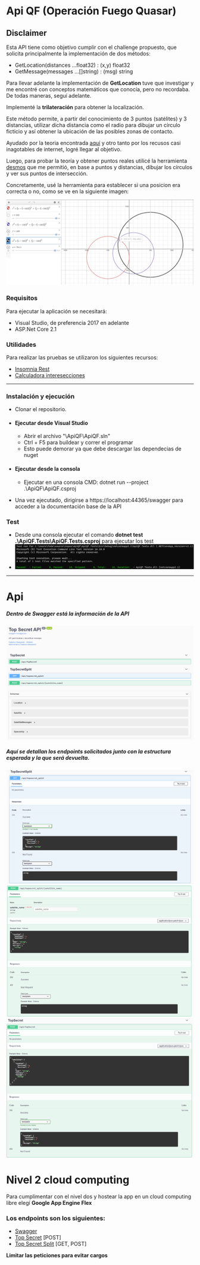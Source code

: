 ﻿# Api QF (Operación Fuego Quasar)
## Disclaimer
Esta API tiene como objetivo cumplir con el challenge propuesto, que solicita principalmente la implementación de dos métodos:
* GetLocation(distances ...float32) : (x,y) float32
* GetMessage(messages ...[]string) : (msg) string

Para llevar adelante la implementación de **GetLocation** tuve que investigar y me encontré con conceptos matemáticos que conocía, pero no recordaba.
De todas maneras, seguí adelante.

Implementé la **trilateración** para obtener la localización. 

Este método permite, a partir del conocimiento de 3 puntos (satélites) y 3 distancias, utilizar dicha distancia como el radio para dibujar un círculo ficticio y así obtener la ubicación de las posibles zonas de contacto.

Ayudado por la teoria encontrada [aquí](http://paulbourke.net/geometry/circlesphere) y otro tanto por los recusos casi inagotables de internet, logré llegar al objetivo.

Luego, para probar la teoría y obtener puntos reales utilicé la herramienta [desmos](https://www.desmos.com/calculator/bnk9uih1gl) que me permitió, en base a puntos y distancias, dibujar los círculos y ver sus puntos de intersección. 

Concretamente, usé la herramienta para establecer si una posicion era correcta o no, como se ve en la siguiente imagen:

![Alt text](resources/1.png?raw=true "Circulos")

### Requisitos
Para ejecutar la aplicación se necesitará:
* Visual Studio, de preferencia 2017 en adelante 
* ASP.Net Core 2.1

### Utilidades
Para realizar las pruebas se utilizaron los siguientes recursos:
* [Insomnia Rest](https://insomnia.rest/)
* [Calculadora interesecciones](https://www.desmos.com/calculator/bnk9uih1gl?lang=es)

---
### Instalación y ejecución
* Clonar el repositorio.
* #### Ejecutar desde Visual Studio
  * Abrir el archivo "\ApiQF\ApiQF.sln"
  * Ctrl + F5 para buildear y correr el programar
  * Esto puede demorar ya que debe descargar las dependecias de nuget
* #### Ejecutar desde la consola
  * Ejecutar en una consola CMD: dotnet run --project .\ApiQF\ApiQF.csproj
  
* Una vez ejecutado, dirigirse a https://localhost:44365/swagger para acceder a la documentación base de la API

### Test
* Desde una consola ejecutar el comando **dotnet test .\ApiQF.Tests\ApiQF.Tests.csproj** para ejecutar los test
* ![Alt text](resources/6.png?raw=true "Test")
---
# Api
##### Dentro de Swagger está la información de la API
![Alt text](resources/2.png?raw=true "Swagger")

##### Aquí se detallan los endpoints solicitados junto con la estructura esperada y la que será devuelta.

![Alt text](resources/3.png?raw=true "GetTopSecretSplit")
![Alt text](resources/5.png?raw=true "PostTopSecretSplit")
![Alt text](resources/4.png?raw=true "GetTopSecret")

# Nivel 2 cloud computing

Para cumplimentar con el nivel dos y hostear la app en un cloud computing libre elegí **Google App Engine Flex**

### Los endpoints son los siguientes:
* [Swagger](https://quasar-fire-320318.appspot.com/swagger)
* [Top Secret](https://quasar-fire-320318.appspot.com/api/TopSecret) [POST]
* [Top Secret Split](https://quasar-fire-320318.appspot.com/api/topsecret_split) [GET, POST]

**Limitar las peticiones para evitar cargos**

